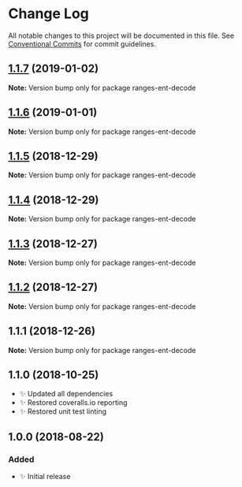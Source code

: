 # Change Log

All notable changes to this project will be documented in this file.
See [Conventional Commits](https://conventionalcommits.org) for commit guidelines.

## [1.1.7](https://bitbucket.org/codsen/codsen/src/master/packages/ranges-ent-decode/compare/ranges-ent-decode@1.1.6...ranges-ent-decode@1.1.7) (2019-01-02)

**Note:** Version bump only for package ranges-ent-decode





## [1.1.6](https://bitbucket.org/codsen/codsen/src/master/packages/ranges-ent-decode/compare/ranges-ent-decode@1.1.5...ranges-ent-decode@1.1.6) (2019-01-01)

**Note:** Version bump only for package ranges-ent-decode





## [1.1.5](https://bitbucket.org/codsen/codsen/src/master/packages/ranges-ent-decode/compare/ranges-ent-decode@1.1.4...ranges-ent-decode@1.1.5) (2018-12-29)

**Note:** Version bump only for package ranges-ent-decode





## [1.1.4](https://bitbucket.org/codsen/codsen/src/master/packages/ranges-ent-decode/compare/ranges-ent-decode@1.1.3...ranges-ent-decode@1.1.4) (2018-12-29)

**Note:** Version bump only for package ranges-ent-decode





## [1.1.3](https://bitbucket.org/codsen/codsen/src/master/packages/ranges-ent-decode/compare/ranges-ent-decode@1.1.2...ranges-ent-decode@1.1.3) (2018-12-27)

**Note:** Version bump only for package ranges-ent-decode





## [1.1.2](https://bitbucket.org/codsen/codsen/src/master/packages/ranges-ent-decode/compare/ranges-ent-decode@1.1.1...ranges-ent-decode@1.1.2) (2018-12-27)

**Note:** Version bump only for package ranges-ent-decode





## 1.1.1 (2018-12-26)

**Note:** Version bump only for package ranges-ent-decode





## 1.1.0 (2018-10-25)

- ✨ Updated all dependencies
- ✨ Restored coveralls.io reporting
- ✨ Restored unit test linting

## 1.0.0 (2018-08-22)

### Added

- ✨ Initial release
